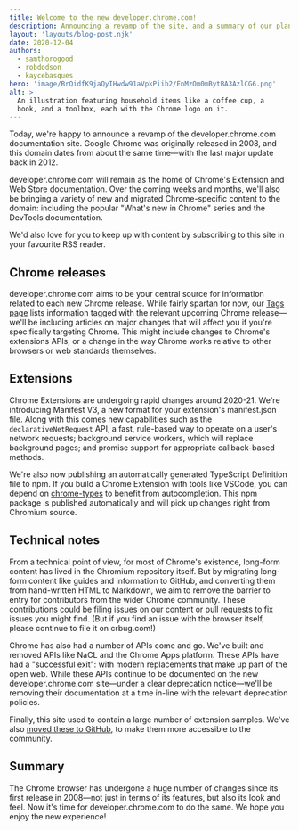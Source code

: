 ```yaml
---
title: Welcome to the new developer.chrome.com!
description: Announcing a revamp of the site, and a summary of our plans for 2021.
layout: 'layouts/blog-post.njk'
date: 2020-12-04
authors:
  - samthorogood
  - robdodson
  - kaycebasques
hero: 'image/BrQidfK9jaQyIHwdw91aVpkPiib2/EnMzOm0mBytBA3AzlCG6.png'
alt: >
  An illustration featuring household items like a coffee cup, a
  book, and a toolbox, each with the Chrome logo on it.
---
```


Today, we're happy to announce a revamp of the developer.chrome.com documentation site. Google
Chrome was originally released in 2008, and this domain dates from about the same time—with the last
major update back in 2012.

developer.chrome.com will remain as the home of Chrome's Extension and Web Store documentation. Over
the coming weeks and months, we'll also be bringing a variety of new and migrated Chrome-specific
content to the domain: including the popular "What's new in Chrome" series and the DevTools
documentation.

We'd also love for you to keep up with content by subscribing to this site in your favourite RSS
reader.

## Chrome releases

developer.chrome.com aims to be your central source for information related to
each new Chrome release. While fairly spartan for now, our [Tags page](/tags/)
lists information tagged with the relevant upcoming Chrome release—we'll be
including articles on major changes that will affect you if you're specifically
targeting Chrome. This might include changes to Chrome's extensions APIs, or a
change in the way Chrome works relative to other browsers or web standards
themselves.

## Extensions

Chrome Extensions are undergoing rapid changes around 2020-21. We're introducing Manifest V3, a new
format for your extension's manifest.json file. Along with this comes new capabilities such as the
`declarativeNetRequest` API, a fast, rule-based way to operate on a user's network requests;
background service workers, which will replace background pages; and promise support for appropriate
callback-based methods.

We're also now publishing an automatically generated TypeScript Definition file to npm. If you build
a Chrome Extension with tools like VSCode, you can depend on
[chrome-types](https://www.npmjs.com/package/chrome-types) to benefit from autocompletion. This npm
package is published automatically and will pick up changes right from Chromium source.

## Technical notes

From a technical point of view, for most of Chrome's existence, long-form content has lived in the
Chromium repository itself. But by migrating long-form content like guides and information to
GitHub, and converting them from hand-written HTML to Markdown, we aim to remove the barrier to
entry for contributors from the wider Chrome community. These contributions could be filing issues
on our content or pull requests to fix issues you might find. (But if you find an issue with the
browser itself, please continue to file it on crbug.com!)

Chrome has also had a number of APIs come and go. We've built and removed APIs like NaCL and the
Chrome Apps platform. These APIs have had a "successful exit": with modern replacements that make up
part of the open web. While these APIs continue to be documented on the new developer.chrome.com
site—under a clear deprecation notice—we'll be removing their documentation at a time in-line with
the relevant deprecation policies.

Finally, this site used to contain a large number of extension samples. We've also [moved these to
GitHub](https://github.com/GoogleChrome/chrome-extensions-samples), to make them more accessible to
the community.

## Summary

The Chrome browser has undergone a huge number of changes since its first release in 2008—not just
in terms of its features, but also its look and feel. Now it's time for developer.chrome.com to do
the same. We hope you enjoy the new experience!
